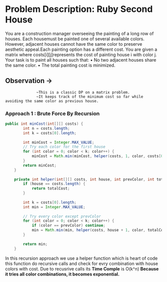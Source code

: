 #  Problem Description: Ruby Second House 
You are a construction manager overseeing the painting of a long row of houses. Each housemust be painted one of several available colors. However, adjacent houses cannot have the
same color to preserve aesthetic appeal.Each painting option has a different cost. You are given a matrix where costs[i][j]represents the cost of painting house i with color j.
Your task is to paint all houses such that:
• No two adjacent houses share the same color.
• The total painting cost is minimized.

## Observation -> 
                  ~This is a classic DP on a matrix problem.
                  ~It keeps track of the minimum cost so far while avoiding the same color as previous house.
###  Approach 1 : Brute Force By Recursion
```java
public int minCost(int[][] costs) {
        int n = costs.length;
        int k = costs[0].length;
        
        int minCost = Integer.MAX_VALUE;
        // Try each color for the first house
        for (int color = 0; color < k; color++) {
            minCost = Math.min(minCost, helper(costs, 1, color, costs[0][color]));
        }
        return minCost;
    }
    
    private int helper(int[][] costs, int house, int prevColor, int totalCost) {
        if (house == costs.length) {
            return totalCost;
        }
        
        int k = costs[0].length;
        int min = Integer.MAX_VALUE;
        
        // Try every color except prevColor
        for (int color = 0; color < k; color++) {
            if (color == prevColor) continue;
            min = Math.min(min, helper(costs, house + 1, color, totalCost + costs[house][color]));
        }
        
        return min;
    }
```
In this recursion approach we use a helper function which is heart of code this function do recursive calls and check for evry combination with house colors with cost.
Due to recusrive calls its **Time Comple** is O(k^n) **Because it tries all color combinations, it becomes exponential.**
